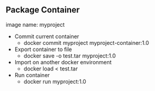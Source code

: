 ## Package Container


image name: myproject

* Commit current container
  * docker commit myproject myproject-container:1.0
* Export container to file
  * docker save -o test.tar myproject:1.0
* Import on another docker environment
  * docker load < test.tar
* Run container
  * docker run myproject:1.0 